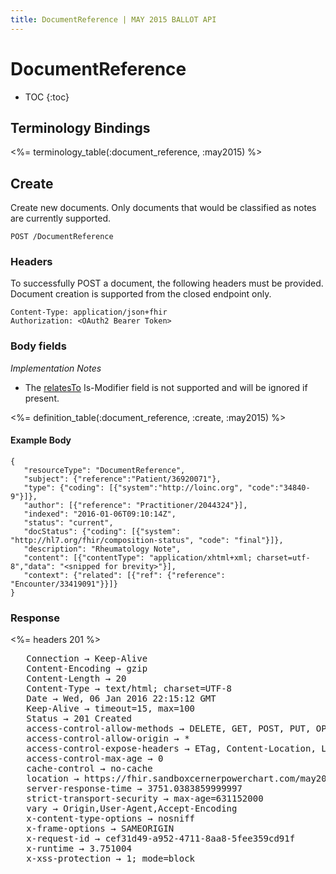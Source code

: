 ```yaml
---
title: DocumentReference | MAY 2015 BALLOT API
---
```


# DocumentReference

* TOC
{:toc}

## Terminology Bindings

<%= terminology_table(:document_reference, :may2015) %>

## Create

Create new documents. Only documents that would be classified as notes are currently supported.

    POST /DocumentReference

### Headers

To successfully POST a document, the following headers must be provided. Document creation is supported from the closed endpoint only.

    Content-Type: application/json+fhir
    Authorization: <OAuth2 Bearer Token>

### Body fields

_Implementation Notes_

* The [relatesTo](http://hl7.org/fhir/2015May/documentreference-definitions.html#DocumentReference.relatesTo) Is-Modifier field is not supported and will be ignored if present.

<%= definition_table(:document_reference, :create, :may2015) %>

#### Example Body

    {
       "resourceType": "DocumentReference",
       "subject": {"reference":"Patient/36920071"},
       "type": {"coding": [{"system":"http://loinc.org", "code":"34840-9"}]},
       "author": [{"reference": "Practitioner/2044324"}],
       "indexed": "2016-01-06T09:10:14Z",
       "status": "current",
       "docStatus": {"coding": [{"system": "http://hl7.org/fhir/composition-status", "code": "final"}]},
       "description": "Rheumatology Note",
       "content": [{"contentType": "application/xhtml+xml; charset=utf-8","data": "<snipped for brevity>"}],
       "context": {"related": [{"ref": {"reference": "Encounter/33419091"}}]}
    }

### Response

<%= headers 201 %>
<pre class="terminal">
   Connection → Keep-Alive
   Content-Encoding → gzip
   Content-Length → 20
   Content-Type → text/html; charset=UTF-8
   Date → Wed, 06 Jan 2016 22:15:12 GMT
   Keep-Alive → timeout=15, max=100
   Status → 201 Created
   access-control-allow-methods → DELETE, GET, POST, PUT, OPTIONS, HEAD
   access-control-allow-origin → *
   access-control-expose-headers → ETag, Content-Location, Location, X-Request-Id, WWW-Authenticate, Date
   access-control-max-age → 0
   cache-control → no-cache
   location → https://fhir.sandboxcernerpowerchart.com/may2015/d075cf8b-3261-481d-97e5-ba6c48d3b41f/DocumentReference/5789258
   server-response-time → 3751.0383859999997
   strict-transport-security → max-age=631152000
   vary → Origin,User-Agent,Accept-Encoding
   x-content-type-options → nosniff
   x-frame-options → SAMEORIGIN
   x-request-id → cef31d49-a952-4711-8aa8-5fee359cd91f
   x-runtime → 3.751004
   x-xss-protection → 1; mode=block
</pre>
